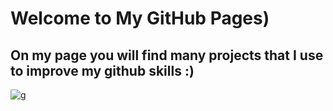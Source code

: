 # Welcome to My GitHub Pages)

## On my page you will find many projects that I use to improve my github skills :)

![g](https://user-images.githubusercontent.com/48761714/56092357-dd8ab700-5ec3-11e9-9d1d-293732ea8baf.png)

